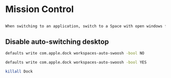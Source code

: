 # Mission Control

## 

```txt
When switching to an application, switch to a Space with open windows for he application
```

## Disable auto-switching desktop

```sh
defaults write com.apple.dock workspaces-auto-swoosh -bool NO
```

```sh
defaults write com.apple.dock workspaces-auto-swoosh -bool YES
```

```sh
killall Dock
```
